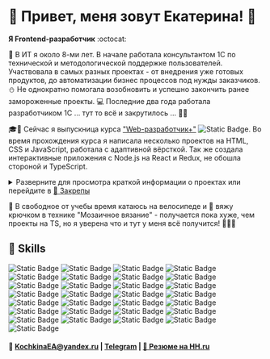<!---
<style>
  .highlighted {
    font-size: 16px;
    font-weight: 600;
  }

  .name_project {
    font-size: 14px;
  }

  .screenshot {
    height: 300px;
    border-radius: 10px;
    box-shadow: 0 0 5px;
    margin: 5px;
  }
</style>
--->

# 🐼 Привет, меня зовут Екатерина! 🖖

**Я Frontend-разработчик** :octocat:

📆 В ИТ я около 8-ми лет. В начале работала консультантом 1С по технической и методологической поддержке пользователей. Участвовала в самых разных проектах - от внедрения уже готовых продуктов, до автоматизации бизнес процессов под нужды заказчиков. ⛄ Не однократно помогала возобновить и успешно закончить ранее замороженные проекты. 💻 Последние два года работала разработчиком 1С ... тут то всё и закрутилось ... 💫😍

🎓📝 Сейчас я выпускница курса ["Web-разработчик+"](https://practicum.yandex.ru/web-plus/) ![Static Badge](https://img.shields.io/badge/-grey?style=plastic&label=%20%20%20%20%20%20%20%20%20%20%20%20%20%20%2095%25&labelColor=green). Во время прохождения курса я написала несколько проектов на HTML, CSS и JavaScript, работала с адаптивной вёрсткой. Так же создала интерактивные приложения с Node.js на React и Redux, не обошла стороной и TypeScript.

<details>
  <summary style="cursor: pointer;">
    Разверните для просмотра краткой информации о проектах или перейдите в 
    <a href="https://github.com/gudrum1983#:~:text=Pinned,Loading">📌 Закрепы</a>
  </summary>
  <ol>
    <li>
      <p style="font-size: 14px;">
        <span style="font-size: 16px; font-weight: 600;">🚋 Путешествия по России</span> [
        <a href="https://github.com/gudrum1983/russian-travel"> 📂 Репозиторий</a> 
        | <a href="https://gudrum1983.github.io/russian-travel">🌐Сайт</a> ]
      </p>
      <ul style="padding-bottom: 10px">
        <li>Создала адаптивный интерфейс с использованием Flex, Grid и медиазапросов для обеспечения корректного отображения сайта на различных устройствах.</li>
        <li>Применяла методологию БЭМ для улучшения структуры и поддерживаемости кода.</li>
        <details>
          <summary style="margin: 10px 0; cursor: pointer;">🖼️ Скриншоты сайта</summary>
          <div style="margin-top: 10px;">
            <img src="images/traveling.png" style="height: 300px; border-radius: 10px; box-shadow: 0 0 5px; margin: 5px;" alt="Хедер, главная картинка и заголовок">
            <img src="images/articles.png" style="height: 300px; border-radius: 10px; box-shadow: 0 0 5px; margin: 5px;" alt="Информационные статьи про памятные места">
            <img src="images/photos.png" style="height: 300px; border-radius: 10px; box-shadow: 0 0 5px; margin: 5px;" alt="Альбом с фото">
          </div>
        </details>
      </ul>
    </li>
    <li>
      <p style="font-size: 14px;">
        <span style="font-size: 16px; font-weight: 600;">📊 Визуализатор работы алгоритмов и структур данных</span> [
        <a href="https://github.com/gudrum1983/algososh"> 📂 Репозиторий</a> 
        | <a href="https://gudrum1983.github.io/algososh">🌐Сайт</a> ]
      </p>
      <ul style="padding-bottom: 10px">
        <li>Для реализации пошагового визуализатора работы алгоритмов и структур данных изучила и внедрила паттерн проектирования «Снимок» (Memento), что значительно повысило переиспользуемость кода.</li>
        <li>Проект включает тестирование с использованием Cypress, Jest и React Testing Library.</li>
        <details>
          <summary style="margin: 10px 0; cursor: pointer;">🖼️ Скриншоты сайта</summary>
          <div style="margin-top: 10px;">
            <img src="images/array.png" style="height: 300px; border-radius: 10px; box-shadow: 0 0 5px; margin: 5px;" alt="Сортировка массива">
            <img src="images/list.png" style="height: 300px; border-radius: 10px; box-shadow: 0 0 5px; margin: 5px;" alt="Связанный список">
            <img src="images/fibb.png" style="height: 300px; border-radius: 10px; box-shadow: 0 0 5px; margin: 5px;" alt="Фиббоначи">
          </div>
        </details>
      </ul>
    </li>
    <li>
      <p style="font-size: 14px;">
        <span style="font-size: 16px; font-weight: 600;">👽 Космическая бургерная 🍔</span> [
        <a href="https://github.com/gudrum1983/react-stellar-burger"> 📂 Репозиторий</a> 
        | <a href="https://gudrum1983.github.io/react-stellar-burger">🌐Сайт</a> ]
      </p>
      <ul style="padding-bottom: 10px">
        <li>Разработала интерактивное веб-приложение для создания бургеров, управления профилем и отслеживания заказов в реальном времени с помощью WebSocket и REST API.</li>
        <li>Использовала Redux и Middleware для эффективного управления состоянием.</li>
        <li>Внедрила React Router для удобной навигации и работы с заказами, а также react-intersection-observer и Drag-and-drop для улучшения пользовательского опыта.</li>
        <details>
          <summary style="margin: 10px 0; cursor: pointer;">🖼️ Скриншоты сайта</summary>
          <div style="margin-top: 10px;">
            <img src="images/constructor.png" style="height: 300px; border-radius: 10px; box-shadow: 0 0 5px; margin: 5px;" alt="Конструктор бургеров">
            <img src="images/feed.png" style="height: 300px; border-radius: 10px; box-shadow: 0 0 5px; margin: 5px;" alt="Лента заказов">
            <img src="images/profile2.png" style="height: 300px; border-radius: 10px; box-shadow: 0 0 5px; margin: 5px;" alt="Профиль">
          </div>
        </details>      
			</ul>
    </li>
  </ol>
  Так же все вышеперечисленные проекты собраны <a href="https://github.com/stars/gudrum1983/lists/portfolio">👉 в портфолио</a>.
</details>

🚴 В свободное от учебы время катаюсь на велосипеде и 🧶 вяжу крючком в технике "Мозаичное вязание" - получается пока хуже, чем проекты на TS, но я уверена что и тут у меня всё получится! 🌟🌟🌟

🔮 Skills
---
![Static Badge](https://img.shields.io/badge/HTML-%23FFFFFF?style=for-the-badge&logo=html5&logoColor=%23E34F26&color=%23FFFFFF)
![Static Badge](https://img.shields.io/badge/mongodb-%2347A248?style=for-the-badge&logo=mongodb&color=%23FFFFFF)
![Static Badge](https://img.shields.io/badge/postgresql-%234169E1?style=for-the-badge&logo=postgresql&color=%23FFFFFF)
![Static Badge](https://img.shields.io/badge/postman-%23FF6C37?style=for-the-badge&logo=postman&color=%23FFFFFF)
![Static Badge](https://img.shields.io/badge/docker-%232496ED?style=for-the-badge&logo=docker&color=%23FFFFFF)
![Static Badge](https://img.shields.io/badge/swagger-%2385EA2D?style=for-the-badge&logo=swagger&color=%23FFFFFF)
![Static Badge](https://img.shields.io/badge/css-%23FFFFFF?style=for-the-badge&logo=css3&logoColor=%231572B6)
![Static Badge](https://img.shields.io/badge/javascript-%23FFFFFF?style=for-the-badge&logo=javascript&logoColor=%23F7DF1E)
![Static Badge](https://img.shields.io/badge/typescript-%23FFFFFF?style=for-the-badge&logo=typescript&logoColor=%2361DAFB)
![Static Badge](https://img.shields.io/badge/node.js-%23FFFFFF?style=for-the-badge&logo=node.js&logoColor=%23339933)
![Static Badge](https://img.shields.io/badge/webpack-%23FFFFFF?style=for-the-badge&logo=webpack&logoColor=%238DD6F9)
![Static Badge](https://img.shields.io/badge/npm-%23FFFFFF?style=for-the-badge&logo=npm&logoColor=%23CB3837)
![Static Badge](https://img.shields.io/badge/yarn-%23FFFFFF?style=for-the-badge&logo=yarn&logoColor=%232C8EBB)
![Static Badge](https://img.shields.io/badge/react-%23FFFFFF?style=for-the-badge&logo=react&logoColor=%2361DAFB&color=%23FFFFFF)
![Static Badge](https://img.shields.io/badge/CRA-%23FFFFFF?style=for-the-badge&logo=createreactapp&logoColor=%2309D3AC)
![Static Badge](https://img.shields.io/badge/react%20router-%23FFFFFF?style=for-the-badge&logo=reactrouter&logoColor=%23CA4245)
![Static Badge](https://img.shields.io/badge/redux-%23FFFFFF?style=for-the-badge&logo=redux&logoColor=%23764ABC)
![Static Badge](https://img.shields.io/badge/css%20modules-%23FFFFFF?style=for-the-badge&logo=cssmodules&logoColor=%23000000)
![Static Badge](https://img.shields.io/badge/sass-%23FFFFFF?style=for-the-badge&logo=sass&logoColor=%23CC6699)
![Static Badge](https://img.shields.io/badge/jest-%23FFFFFF?style=for-the-badge&logo=jest&logoColor=%23C21325)
![Static Badge](https://img.shields.io/badge/cypress-%23FFFFFF?style=for-the-badge&logo=cypress&logoColor=%2369D3A7)
![Static Badge](https://img.shields.io/badge/webstorm-%23FFFFFF?style=for-the-badge&logo=webstorm&logoColor=%23000000)
![Static Badge](https://img.shields.io/badge/git-%23FFFFFF?style=for-the-badge&logo=git&logoColor=%23F05032)
![Static Badge](https://img.shields.io/badge/github-%23FFFFFF?style=for-the-badge&logo=github&logoColor=%23181717)
![Static Badge](https://img.shields.io/badge/github%20pages-%23FFFFFF?style=for-the-badge&logo=githubpages&logoColor=%23222222)
![Static Badge](https://img.shields.io/badge/figma-%23FFFFFF?style=for-the-badge&logo=figma&logoColor=%23F24E1E)
![Static Badge](https://img.shields.io/badge/bem-%23FFFFFF?style=for-the-badge&logo=bem&logoColor=%23000000)
![Static Badge](https://img.shields.io/badge/markdown-%23FFFFFF?style=for-the-badge&logo=markdown&logoColor=%23000000)
![Static Badge](https://img.shields.io/badge/trello-%23FFFFFF?style=for-the-badge&logo=trello&logoColor=%230052CC)

#### 📧 KochkinaEA@yandex.ru | [Telegram](https://t.me/Gudrum1983) | [📄 Резюме на HH.ru](https://hh.ru/resume/770743f9ff0d78256b0039ed1f50774143656c)

<!---
gudrum1983/gudrum1983 is a ✨ special ✨ repository because its `README.md` (this file) appears on your GitHub profile.
You can click the Preview link to take a look at your changes.
--->

